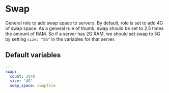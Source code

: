 # Swap
General role to add swap space to servers. By default, role is set to add 4G of swap space. As a general rule of thumb, swap should be set to 2.5 times the amount of RAM. So if a server has 2G RAM, we should set swap to 5G by setting `size: "5G"` in the variables for that server.

<!--TOC-->
<!--ENDTOC-->

<!--ROLEVARS-->
## Default variables
```yaml
---
swap:
  count: 2048
  size: "4G"
  swap_space: swapfile

```

<!--ENDROLEVARS-->

